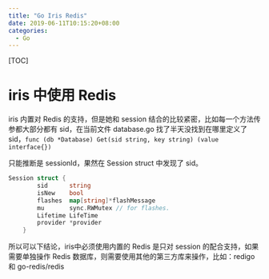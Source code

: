 ```yaml
---
title: "Go Iris Redis"
date: 2019-06-11T10:15:20+08:00
categories:
  - Go
---
```


[TOC]

# iris 中使用 Redis

iris 内置对 Redis 的支持，但是她和 session 结合的比较紧密，比如每一个方法传参都大部分都有 sid，在当前文件 database.go 找了半天没找到在哪里定义了 sid，`func (db *Database) Get(sid string, key string) (value interface{})`

只能推断是 sessionId，果然在 Session struct 中发现了 sid。

```go
Session struct {
		sid      string
		isNew    bool
		flashes  map[string]*flashMessage
		mu       sync.RWMutex // for flashes.
		Lifetime LifeTime
		provider *provider
	}
```

所以可以下结论，iris中必须使用内置的 Redis 是只对 session 的配合支持，如果需要单独操作 Redis 数据库，则需要使用其他的第三方库来操作，比如：redigo 和 go-redis/redis